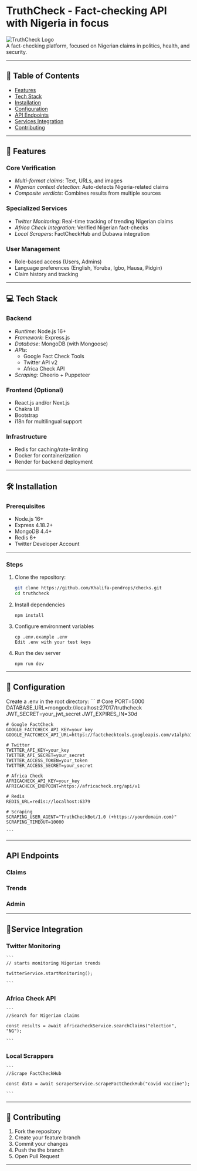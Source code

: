 # TruthCheck - Fact-checking API with Nigeria in focus

![TruthCheck Logo](https://via.placeholder.com/150x50?text=TruthCheck)  
A fact-checking platform, focused on Nigerian claims in politics, health, and security.

---

## 📌 Table of Contents
- [Features](#-features)
- [Tech Stack](#-tech-stack)
- [Installation](#-installation)
- [Configuration](#-configuration)
- [API Endpoints](#-api-endpoints)
- [Services Integration](#-services-integration)
- [Contributing](#-contributing)

---

## 🌟 Features

### Core Verification
- *Multi-format claims*: Text, URLs, and images
- *Nigerian context detection*: Auto-detects Nigeria-related claims
- *Composite verdicts*: Combines results from multiple sources

### Specialized Services
- *Twitter Monitoring*: Real-time tracking of trending Nigerian claims
- *Africa Check Integration*: Verified Nigerian fact-checks
- *Local Scrapers*: FactCheckHub and Dubawa integration

### User Management
- Role-based access (Users, Admins)
- Language preferences (English, Yoruba, Igbo, Hausa, Pidgin)
- Claim history and tracking

---

## 💻 Tech Stack

### Backend
- *Runtime*: Node.js 16+
- *Framework*: Express.js
- *Database*: MongoDB (with Mongoose)
- *APIs*: 
  - Google Fact Check Tools
  - Twitter API v2
  - Africa Check API
- *Scraping*: Cheerio + Puppeteer

### Frontend (Optional)
- React.js and/or Next.js
- Chakra UI
- Bootstrap
- i18n for multilingual support

### Infrastructure
- Redis for caching/rate-limiting
- Docker for containerization
- Render for backend deployment

---

## 🛠 Installation

### Prerequisites
- Node.js 16+
- Express 4.18.2+
- MongoDB 4.4+
- Redis 6+
- Twitter Developer Account

---

### Steps

1. Clone the repository:
   ```bash
   git clone https://github.com/Khalifa-pendrops/checks.git
   cd truthcheck

   ```

2. Install dependencies
    ```
    npm install

    ```

3. Configure environment variables 
    ```
    cp .env.example .env
    Edit .env with your test keys

    ```

4. Run the dev server
    ```
    npm run dev

    ```

---

## 🔌 Configuration

Create a .env in the root directory:
    ```
    # Core
    PORT=5000
    DATABASE_URL=mongodb://localhost:27017/truthcheck
    JWT_SECRET=your_jwt_secret
    JWT_EXPIRES_IN=30d

    # Google FactCheck
    GOOGLE_FACTCHECK_API_KEY=your_key
    GOOGLE_FACTCHECK_API_URL=https://factchecktools.googleapis.com/v1alpha1

    # Twitter
    TWITTER_API_KEY=your_key
    TWITTER_API_SECRET=your_secret
    TWITTER_ACCESS_TOKEN=your_token
    TWITTER_ACCESS_SECRET=your_secret

    # Africa Check
    AFRICACHECK_API_KEY=your_key
    AFRICACHECK_ENDPOINT=https://africacheck.org/api/v1

    # Redis
    REDIS_URL=redis://localhost:6379

    # Scraping
    SCRAPING_USER_AGENT="TruthCheckBot/1.0 (+https://yourdomain.com)"
    SCRAPING_TIMEOUT=10000

    ```

---

## API Endpoints 

### Claims

### Trends

### Admin

---

## 🔌Service Integration

### Twitter Monitoring
    ```
    // starts monitoring Nigerian trends

    twitterService.startMonitoring();

    ```

### Africa Check API 
    ```
    //Search for Nigerian claims

    const results = await africacheckService.searchClaims("election", "NG");

    ```

### Local Scrappers 
    ```
    //Scrape FactCheckHub

    const data = await scraperService.scrapeFactCheckHub("covid vaccine");

    ```

---

## 🤝 Contributing 

1. Fork the repository
2. Create your feature branch
3. Commit your changes
4. Push the the branch
5. Open Pull Request

---


